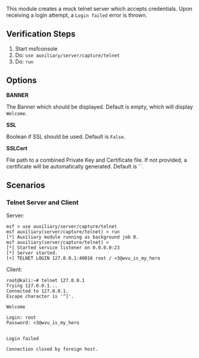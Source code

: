 This module creates a mock telnet server which accepts credentials.  Upon receiving a login attempt, a `Login failed` error is thrown.

## Verification Steps

  1. Start msfconsole
  2. Do: ```use auxiliary/server/capture/telnet```
  3. Do: ```run```

## Options

  **BANNER**

  The Banner which should be displayed.  Default is empty, which will display `Welcome`.

  **SSL**

  Boolean if SSL should be used.  Default is `False`.

  **SSLCert**

  File path to a combined Private Key and Certificate file.  If not provided, a certificate will be automatically
  generated.  Default is ``.

## Scenarios

### Telnet Server and Client

Server:

```
msf > use auxiliary/server/capture/telnet 
msf auxiliary(server/capture/telnet) > run
[*] Auxiliary module running as background job 0.
msf auxiliary(server/capture/telnet) > 
[*] Started service listener on 0.0.0.0:23 
[*] Server started.
[+] TELNET LOGIN 127.0.0.1:40016 root / <3@wvu_is_my_hero
```

Client:

```
root@kali:~# telnet 127.0.0.1
Trying 127.0.0.1...
Connected to 127.0.0.1.
Escape character is '^]'.

Welcome

Login: root
Password: <3@wvu_is_my_hero


Login failed

Connection closed by foreign host.
```
